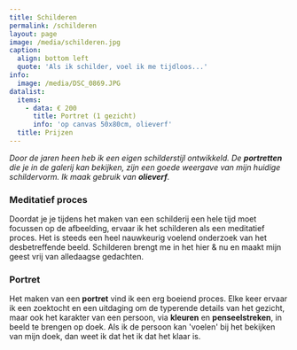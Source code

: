 ```yaml
---
title: Schilderen
permalink: /schilderen
layout: page
image: /media/schilderen.jpg
caption:
  align: bottom left
  quote: 'Als ik schilder, voel ik me tijdloos...'
info:
  image: /media/DSC_0869.JPG
datalist:
  items:
    - data: € 200
      title: Portret (1 gezicht)
      info: 'op canvas 50x80cm, olieverf'
  title: Prijzen
---
```


_Door de jaren heen heb ik een eigen schilderstijl ontwikkeld. De **portretten** die je in de galerij kan bekijken, zijn een goede weergave van mijn huidige schildervorm. Ik maak gebruik van **olieverf**._

### Meditatief proces

Doordat je je tijdens het maken van een schilderij een hele tijd moet focussen op de afbeelding, ervaar ik het schilderen als een meditatief proces. Het is steeds een heel nauwkeurig voelend onderzoek van het desbetreffende beeld. Schilderen brengt me in het hier & nu en maakt mijn geest vrij van alledaagse gedachten.

### Portret

Het maken van een **portret** vind ik een erg boeiend proces. Elke keer ervaar ik een zoektocht en een uitdaging om
de typerende details van het gezicht, maar ook het karakter van een persoon, via **kleuren** en **penseelstreken**, in beeld te brengen op doek.
Als ik de persoon kan 'voelen' bij het bekijken van mijn doek, dan weet ik dat het ik dat het klaar is.
